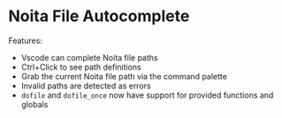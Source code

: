# Noita File Autocomplete

Features: 
* Vscode can complete Noita file paths
* Ctrl+Click to see path definitions
* Grab the current Noita file path via the command palette
* Invalid paths are detected as errors
* `dofile` and `dofile_once` now have support for provided functions and globals
